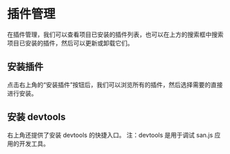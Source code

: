 # 插件管理

在插件管理，我们可以查看项目已安装的插件列表，也可以在上方的搜索框中搜索项目已安装的插件，然后可以更新或卸载它们。

## 安装插件
点击右上角的“安装插件”按钮后，我们可以浏览所有的插件，然后选择需要的直接进行安装。

## 安装 devtools
右上角还提供了安装 devtools 的快捷入口。
注：devtools 是用于调试 san.js 应用的开发工具。